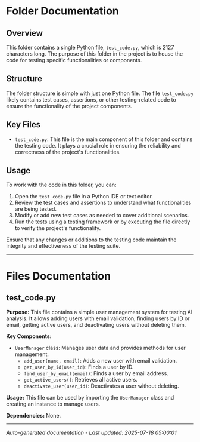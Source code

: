 # Folder Documentation

## Overview
This folder contains a single Python file, `test_code.py`, which is 2127 characters long. The purpose of this folder in the project is to house the code for testing specific functionalities or components.

## Structure
The folder structure is simple with just one Python file. The file `test_code.py` likely contains test cases, assertions, or other testing-related code to ensure the functionality of the project components.

## Key Files
- `test_code.py`: This file is the main component of this folder and contains the testing code. It plays a crucial role in ensuring the reliability and correctness of the project's functionalities.

## Usage
To work with the code in this folder, you can:
1. Open the `test_code.py` file in a Python IDE or text editor.
2. Review the test cases and assertions to understand what functionalities are being tested.
3. Modify or add new test cases as needed to cover additional scenarios.
4. Run the tests using a testing framework or by executing the file directly to verify the project's functionality.

Ensure that any changes or additions to the testing code maintain the integrity and effectiveness of the testing suite.

---

# Files Documentation

## test_code.py

**Purpose:** This file contains a simple user management system for testing AI analysis. It allows adding users with email validation, finding users by ID or email, getting active users, and deactivating users without deleting them.

**Key Components:**
- `UserManager` class: Manages user data and provides methods for user management.
  - `add_user(name, email)`: Adds a new user with email validation.
  - `get_user_by_id(user_id)`: Finds a user by ID.
  - `find_user_by_email(email)`: Finds a user by email address.
  - `get_active_users()`: Retrieves all active users.
  - `deactivate_user(user_id)`: Deactivates a user without deleting.

**Usage:** This file can be used by importing the `UserManager` class and creating an instance to manage users.

**Dependencies:** None.

---
*Auto-generated documentation - Last updated: 2025-07-18 05:00:01*
